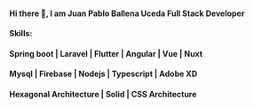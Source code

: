 #### Hi there 👋, I am Juan Pablo Ballena Uceda Full Stack Developer
#### Skills:
#### Spring boot  |  Laravel  |  Flutter  |  Angular  |  Vue  |  Nuxt
#### Mysql  |  Firebase  |  Nodejs  |  Typescript  |  Adobe XD 
#### Hexagonal Architecture  |  Solid  |  CSS Architecture

<!--
**JuanBallena/JuanBallena** is a ✨ _special_ ✨ repository because its `README.md` (this file) appears on your GitHub profile.

Here are some ideas to get you started:

- 🔭 I’m currently working on ...
- 🌱 I’m currently learning ...
- 👯 I’m looking to collaborate on ...
- 🤔 I’m looking for help with ...
- 💬 Ask me about ...
- 📫 How to reach me: ...
- 😄 Pronouns: ...
- ⚡ Fun fact: ...
-->
